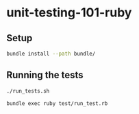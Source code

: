 # unit-testing-101-ruby

## Setup

```bash
bundle install --path bundle/
```

## Running the tests

```bash
./run_tests.sh
```

```bash
bundle exec ruby test/run_test.rb
```